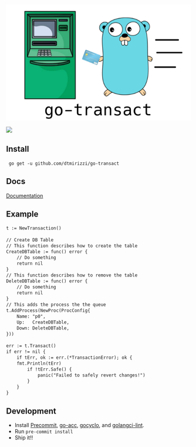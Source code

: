 
![](assets/logo.png)

![](https://github.com/dtmirizzi/go-transact/workflows/Test/badge.svg)


## Install 
```$xslt
 go get -u github.com/dtmirizzi/go-transact
```
## Docs 
[Documentation](https://godoc.org/github.com/dtmirizzi/go-transact/pkg)
## Example 
```
t := NewTransaction()
	
// Create DB Table 
// This function describes how to create the table
CreateDBTable := func() error {
	// Do something
	return nil
}
// This function describes how to remove the table 
DeleteDBTable := func() error {
	// Do something
	return nil
}
// This adds the process the the queue 
t.AddProcess(NewProc(ProcConfig{
	Name: "p0",
	Up:   CreateDBTable,
	Down: DeleteDBTable,
}))

err := t.Transact()
if err != nil {
	if tErr, ok := err.(*TransactionError); ok {
	fmt.Println(tErr)
        if !tErr.Safe() {
            panic("Failed to safely revert changes!")
        }
    }	
}
```



## Development
- Install [Precommit](https://pre-commit.com/), [go-acc](https://github.com/ory/go-acc), [gocyclo](https://github.com/fzipp/gocyclo), and [golangci-lint](https://github.com/golangci/golangci-lint).
- Run ```pre-commit install```
- Ship it!! 
